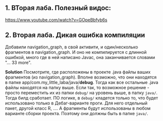 ## 1. ВТорая лаба. Полезный видос:
https://www.youtube.com/watch?v=GOpeBbfyb6s


## 2. Вторая лаба. Дикая ошибка компиляции

Добавили navigation_graph, <fragment> в свой активити, и один/несколько фрагментов в navigation_graph. И оно не компилируется с длинной ошибкой, много где в ней написано Javac, она заканчивается словами "... 33 more". 

**Solution**
Посмотрите, где расположены в проекте .java файлы ваших фрагментов (из navigation_graph). Вполне возможно, что они находятся в папке app/com.my_little_laba/java/**debug**. Тогда как все остальные .java файлы находятся на папку выше. Если так, то возможное решение - просто переместить их из папки `debug/` на уровень выше,  в папку `java/`. Тогда билд сработает. 
ПО логике, в `debug/` кладется только то, что будет использовано только в Дебаг-варианте проги. Для него отдельный пакет, другой класс R, .... А фрагменты будут использованы в любом варианте сборки проекта. Поэтому они должны быть в папке `java/`.
